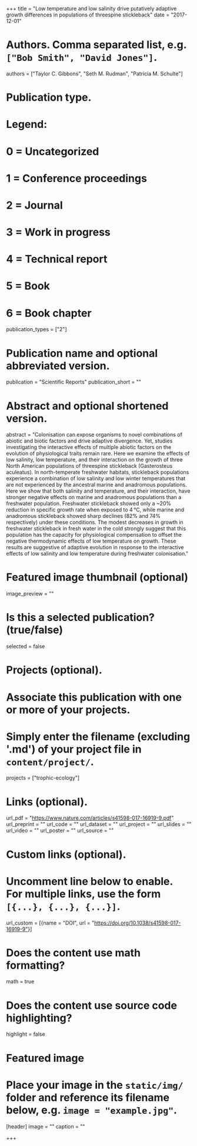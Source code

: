 +++
title = "Low temperature and low salinity drive putatively adaptive growth differences in populations of threespine stickleback"
date = "2017-12-01"

# Authors. Comma separated list, e.g. `["Bob Smith", "David Jones"]`.
authors = ["Taylor C. Gibbons", "Seth M. Rudman", "Patricia M. Schulte"]

# Publication type.
# Legend:
# 0 = Uncategorized
# 1 = Conference proceedings
# 2 = Journal
# 3 = Work in progress
# 4 = Technical report
# 5 = Book
# 6 = Book chapter
publication_types = ["2"]

# Publication name and optional abbreviated version.
publication = "Scientific Reports"
publication_short = ""

# Abstract and optional shortened version.
abstract = "Colonisation can expose organisms to novel combinations of abiotic and biotic factors and drive adaptive divergence. Yet, studies investigating the interactive effects of multiple abiotic factors on the evolution of physiological traits remain rare. Here we examine the effects of low salinity, low temperature, and their interaction on the growth of three North American populations of threespine stickleback (Gasterosteus aculeatus). In north-temperate freshwater habitats, stickleback populations experience a combination of low salinity and low winter temperatures that are not experienced by the ancestral marine and anadromous populations. Here we show that both salinity and temperature, and their interaction, have stronger negative effects on marine and anadromous populations than a freshwater population. Freshwater stickleback showed only a ~20% reduction in specific growth rate when exposed to 4 °C, while marine and anadromous stickleback showed sharp declines (82% and 74% respectively) under these conditions. The modest decreases in growth in freshwater stickleback in fresh water in the cold strongly suggest that this population has the capacity for physiological compensation to offset the negative thermodynamic effects of low temperature on growth. These results are suggestive of adaptive evolution in response to the interactive effects of low salinity and low temperature during freshwater colonisation."

# Featured image thumbnail (optional)
image_preview = ""

# Is this a selected publication? (true/false)
selected = false

# Projects (optional).
#   Associate this publication with one or more of your projects.
#   Simply enter the filename (excluding '.md') of your project file in `content/project/`.
projects = ["trophic-ecology"]

# Links (optional).
url_pdf = "https://www.nature.com/articles/s41598-017-16919-9.pdf"
url_preprint = ""
url_code = ""
url_dataset = ""
url_project = ""
url_slides = ""
url_video = ""
url_poster = ""
url_source = ""

# Custom links (optional).
#   Uncomment line below to enable. For multiple links, use the form `[{...}, {...}, {...}]`.
 url_custom = [{name = "DOI", url = "https://doi.org/10.1038/s41598-017-16919-9"}]

# Does the content use math formatting?
math = true

# Does the content use source code highlighting?
highlight = false

# Featured image
# Place your image in the `static/img/` folder and reference its filename below, e.g. `image = "example.jpg"`.
[header]
image = ""
caption = ""

+++
